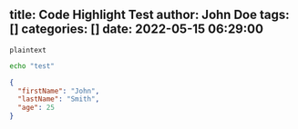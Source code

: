 title: Code Highlight Test
author: John Doe
tags: []
categories: []
date: 2022-05-15 06:29:00
---

``` plaintext
plaintext
```

```sh
echo "test"
```
```json
{
  "firstName": "John",
  "lastName": "Smith",
  "age": 25
}
```
